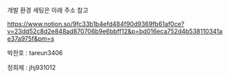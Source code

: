 개발 환경 세팅은 아래 주소 참고

https://www.notion.so/9fc33b1b4efd484f90d9369fb61af0ce?v=23dd52c8d2e848ad870706b9e6bbff12&p=bd016eca752d4b538110341ae37a975f&pm=s

박찬호 : tareun3406

정희제 : jhj931012
